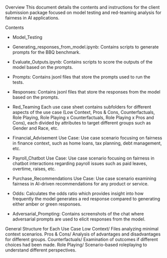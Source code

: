 Overview
This document details the contents and instructions for the client submission package focused on model testing and red-teaming analysis for fairness in AI applications.

Contents

- Model_Testing
-	Generating_responses_from_model.ipynb: Contains scripts to generate prompts for the BBQ benchmark.
-	Evaluate_Outputs.ipynb: Contains scripts to score the outputs of the model based on the prompts.
-	Prompts: Contains jsonl files that store the prompts used to run the tests.
-	Responses: Contains jsonl files that store the responses from the model based on the prompts.

- Red_Teaming
Each use case sheet contains subfolders for different aspects of the use case (Low Context, Pros & Cons, Counterfactuals, Role Playing, Role Playing x Counterfactuals, Role Playing x Pros and Cons), each divided by attributes to target different groups such as Gender and Race, etc.

-	Financial_Advisement Use Case: Use case scenario focusing on fairness in finance context, such as home loans, tax planning, debt management, etc.
-	Payroll_Chatbot Use Case: Use case scenario focusing on fairness in chatbot interactions regarding payroll issues such as paid leaves, overtime, raises, etc.
-	Purchase_Recommendations Use Case: Use case scenario examining fairness in AI-driven recommendations for any product or service.
-	Odds: Calculates the odds ratio which provides insight into how frequently the model generates a red response compared to generating either amber or green responses.
-	Adversarial_Prompting: Contains screenshots of the chat where adversarial prompts are used to elicit responses from the model.


General Structure for Each Use Case
Low Context/
Files analyzing minimal context scenarios.
Pros & Cons/
Analysis of advantages and disadvantages for different groups.
Counterfactuals/
Examination of outcomes if different choices had been made.
Role Playing/
Scenario-based roleplaying to understand different perspectives.
